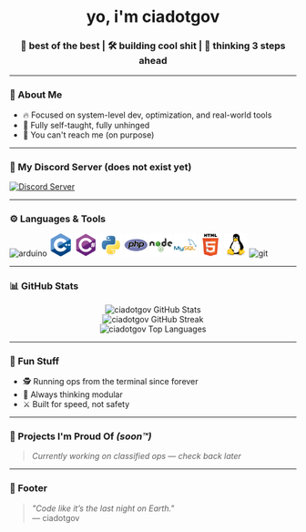 <h1 align="center">yo, i'm ciadotgov</h1>
<h3 align="center">👑 best of the best | 🛠 building cool shit | 🧠 thinking 3 steps ahead</h3>

---

### 👤 About Me
- 🔥 Focused on system-level dev, optimization, and real-world tools  
- 🧼 Fully self-taught, fully unhinged  
- 🚫 You can't reach me (on purpose)

---

### 📡 My Discord Server (does not exist yet)
<p align="left">
  <a href="https://discord.gg/" target="_blank">
    <img src="https://img.shields.io/discord/123456789012345678?label=Join%20Discord&logo=discord&style=for-the-badge&color=5865F2" alt="Discord Server">
  </a>
</p>

---

### ⚙️ Languages & Tools
<p align="left">
  <img src="https://cdn.worldvectorlogo.com/logos/arduino-1.svg" alt="arduino" width="40" height="40"/>
  <img src="https://raw.githubusercontent.com/devicons/devicon/master/icons/cplusplus/cplusplus-original.svg" alt="cplusplus" width="40" height="40"/>
  <img src="https://raw.githubusercontent.com/devicons/devicon/master/icons/csharp/csharp-original.svg" alt="csharp" width="40" height="40"/>
  <img src="https://raw.githubusercontent.com/devicons/devicon/master/icons/python/python-original.svg" alt="python" width="40" height="40"/>
  <img src="https://raw.githubusercontent.com/devicons/devicon/master/icons/php/php-original.svg" alt="php" width="40" height="40"/>
  <img src="https://raw.githubusercontent.com/devicons/devicon/master/icons/nodejs/nodejs-original-wordmark.svg" alt="nodejs" width="40" height="40"/>
  <img src="https://raw.githubusercontent.com/devicons/devicon/master/icons/mysql/mysql-original-wordmark.svg" alt="mysql" width="40" height="40"/>
  <img src="https://raw.githubusercontent.com/devicons/devicon/master/icons/html5/html5-original-wordmark.svg" alt="html5" width="40" height="40"/>
  <img src="https://raw.githubusercontent.com/devicons/devicon/master/icons/linux/linux-original.svg" alt="linux" width="40" height="40"/>
  <img src="https://www.vectorlogo.zone/logos/git-scm/git-scm-icon.svg" alt="git" width="40" height="40"/>
</p>

---

### 📊 GitHub Stats

<p align="center">
  <img src="https://github-readme-stats.vercel.app/api?username=ciadotgov&show_icons=true&theme=tokyonight&border_radius=10" alt="ciadotgov GitHub Stats" />
  <br>
  <img src="https://github-readme-streak-stats.herokuapp.com?user=ciadotgov&theme=tokyonight&hide_border=false" alt="ciadotgov GitHub Streak" />
  <br>
  <img src="https://github-readme-stats.vercel.app/api/top-langs/?username=ciadotgov&layout=compact&theme=tokyonight" alt="ciadotgov Top Languages" />
</p>

---

### 🧠 Fun Stuff
- 🕵️ Running ops from the terminal since forever  
- 🧬 Always thinking modular  
- ⚔️ Built for speed, not safety

---

### 🚀 Projects I'm Proud Of *(soon™)*
> _Currently working on classified ops — check back later_

---

### 🧢 Footer
> _"Code like it’s the last night on Earth."_  
> &mdash; ciadotgov
